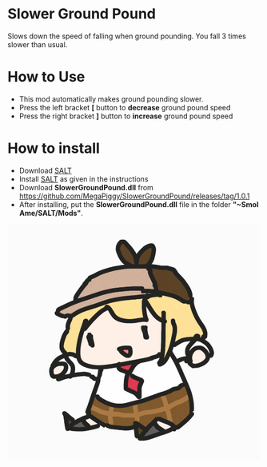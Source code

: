 # Slower Ground Pound
Slows down the speed of falling when ground pounding. You fall 3 times slower than usual.

# How to Use

* This mod automatically makes ground pounding slower.
* Press the left bracket **[** button to **decrease** ground pound speed
* Press the right bracket **]** button to **increase** ground pound speed

# How to install

* Download [SALT](https://github.com/MegaPiggy/SALT/releases)
* Install [SALT](https://github.com/MegaPiggy/SALT/releases) as given in the instructions
* Download **SlowerGroundPound.dll** from https://github.com/MegaPiggy/SlowerGroundPound/releases/tag/1.0.1
* After installing, put the **SlowerGroundPound.dll** file in the folder **"~Smol Ame/SALT/Mods"**.

[![](https://raw.githubusercontent.com/MegaPiggy/SlowerGroundPound/main/AmeGroundPound.png)](https://www.nexusmods.com//mods/4&game_id=3759)